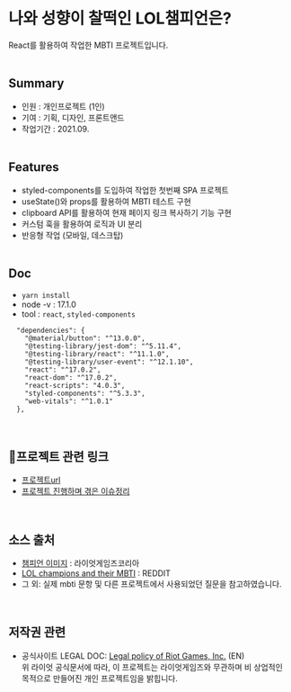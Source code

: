 # 나와 성향이 찰떡인 LOL챔피언은?

React를 활용하여 작업한 MBTI 프로젝트입니다. <br /><br />

## Summary

- 인원 : 개인프로젝트 (1인)
- 기여 : 기획, 디자인, 프론트앤드
- 작업기간 : 2021.09. <br/><br/>

## Features
- styled-components를 도입하여 작업한 첫번째 SPA 프로젝트
- useState()와 props를 활용하여 MBTI 테스트 구현
- clipboard API를 활용하여 현재 페이지 링크 복사하기 기능 구현
- 커스텀 훅을 활용하여 로직과 UI 분리
- 반응형 작업 (모바일, 데스크탑)<br/><br/>

## Doc
- `yarn install`
- node -v : 17.1.0
- tool : `react`, `styled-components`

```
  "dependencies": {
    "@material/button": "^13.0.0",
    "@testing-library/jest-dom": "^5.11.4",
    "@testing-library/react": "^11.1.0",
    "@testing-library/user-event": "^12.1.10",
    "react": "^17.0.2",
    "react-dom": "^17.0.2",
    "react-scripts": "4.0.3",
    "styled-components": "^5.3.3",
    "web-vitals": "^1.0.1"
  },
  ```
<br/>  

## 🔗프로젝트 관련 링크
- [프로젝트url](https://mbtilol.netlify.app/)
- [프로젝트 진행하며 겪은 이슈정리](https://github.com/sukyoungshin/TIL/blob/main/Note/lol-mbti.md) 
<br/>  

## 소스 출처
- [챔피언 이미지](https://kr.leagueoflegends.com/ko-kr/champions/) : 라이엇게임즈코리아 <br/>
- [LOL champions and their MBTI](https://www.reddit.com/r/leagueoflegends/comments/5nxj7f/lol_champions_and_their_mbti/) : REDDIT <br/>
- 그 외: 실제 mbti 문항 및 다른 프로젝트에서 사용되었던 질문을 참고하였습니다. <br/>
<br/>  

## 저작권 관련
- 공식사이트 LEGAL DOC: [Legal policy of Riot Games, Inc.](https://www.riotgames.com/en/legal) (EN) <br/>
  위 라이엇 공식문서에 따라, 이 프로젝트는 라이엇게임즈와 무관하며 비 상업적인 목적으로 만들어진 개인 프로젝트임을 밝힙니다.<br/>
